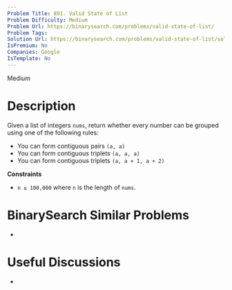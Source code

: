 ```yaml
---
Problem Title: 891. Valid State of List
Problem Difficulty: Medium
Problem Url: https://binarysearch.com/problems/valid-state-of-list/
Problem Tags: 
Solution Url: https://binarysearch.com/problems/valid-state-of-list/solutions/
IsPremium: No
Companies: Google
IsTemplate: No
---
```


<span style="color: ;">Medium</span>

# Description

Given a list of integers `nums`, return whether every number can be grouped using one of the following rules:

- You can form contiguous pairs `(a, a)`
- You can form contiguous triplets `(a, a, a)`
- You can form contiguous triplets `(a, a + 1, a + 2)`

**Constraints**
- `n ≤ 100,000` where `n` is the length of `nums`.

# BinarySearch Similar Problems

- []()

# Useful Discussions

- []()
